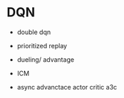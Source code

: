 # DQN
- double dqn
- prioritized replay
- dueling/ advantage
  
- ICM
- async advanctace actor critic a3c